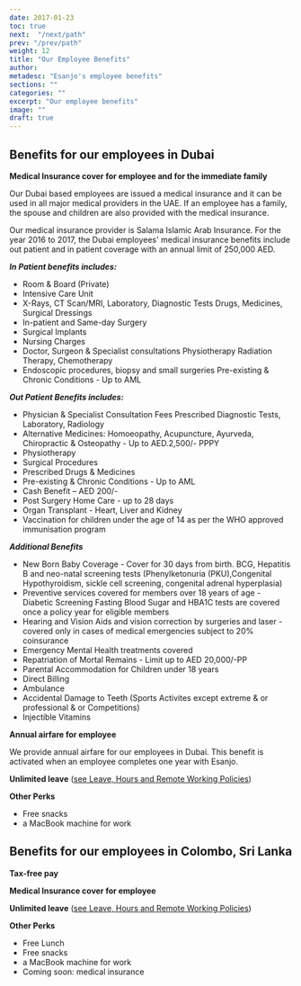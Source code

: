 ```yaml
---
date: 2017-01-23
toc: true
next:  "/next/path"
prev: "/prev/path"
weight: 12
title: "Our Employee Benefits"
author:
metadesc: "Esanjo's employee benefits"
sections: ""
categories: ""
excerpt: "Our employee benefits"
image: ""
draft: true
---
```



## Benefits for our employees in Dubai

**Medical Insurance cover for employee and for the immediate family**

Our Dubai based employees are issued a medical insurance and it can be used in all major medical providers in the UAE. If an employee has a family, the spouse and children are also provided with the medical insurance.

Our medical insurance provider is Salama Islamic Arab Insurance. For the year 2016 to 2017, the Dubai employees' medical insurance benefits include out patient and in patient coverage with an annual limit of 250,000 AED.

***In Patient benefits includes:***

- Room & Board (Private)
- Intensive Care Unit
- X-Rays, CT Scan/MRI, Laboratory, Diagnostic Tests Drugs, Medicines, Surgical Dressings
- In-patient and Same-day Surgery
- Surgical Implants
- Nursing Charges
- Doctor, Surgeon & Specialist consultations Physiotherapy
Radiation Therapy, Chemotherapy
- Endoscopic procedures, biopsy and small surgeries Pre-existing & Chronic Conditions - Up to AML

***Out Patient Benefits includes:***

- Physician & Specialist Consultation Fees Prescribed Diagnostic Tests, Laboratory, Radiology
- Alternative Medicines: Homoeopathy, Acupuncture, Ayurveda, Chiropractic & Osteopathy - Up to AED.2,500/- PPPY
- Physiotherapy
- Surgical Procedures
- Prescribed Drugs & Medicines
- Pre-existing & Chronic Conditions - Up to AML
- Cash Benefit – AED 200/-
- Post Surgery Home Care - up to 28 days
- Organ Transplant - Heart, Liver and Kidney
- Vaccination for children under the age of 14 as per the WHO approved immunisation program

***Additional Benefits***

- New Born Baby Coverage - Cover for 30 days from birth.
BCG, Hepatitis B and neo-natal screening tests (Phenylketonuria (PKU),Congenital Hypothyroidism, sickle cell screening, congenital adrenal hyperplasia)
- Preventive services covered for members over 18 years of age - Diabetic Screening Fasting Blood Sugar and HBA1C tests are covered once a policy year for eligible members
- Hearing and Vision Aids and vision correction by surgeries and laser - covered only in cases of medical emergencies subject to 20% coinsurance
- Emergency Mental Health treatments covered
- Repatriation of Mortal Remains - Limit up to AED 20,000/-PP
- Parental Accommodation for Children under 18 years
- Direct Billing
- Ambulance
- Accidental Damage to Teeth (Sports Activites except extreme & or professional & or Competitions)
- Injectible Vitamins


**Annual airfare for employee**

We provide annual airfare for our employees in Dubai. This benefit is activated when an employee completes one year with Esanjo.

**Unlimited leave** ([see Leave, Hours and Remote Working Policies][1])

**Other Perks**
- Free snacks
- a MacBook machine for work



## Benefits for our employees in Colombo, Sri Lanka

**Tax-free pay**

**Medical Insurance cover for employee**

**Unlimited leave** ([see Leave, Hours and Remote Working Policies][1])

**Other Perks**
- Free Lunch
- Free snacks
- a MacBook machine for work
- Coming soon: medical insurance

[1]: https://way.esanjo.com/people-ops/leave-hours-remote/
